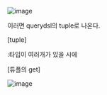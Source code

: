 ![image](https://user-images.githubusercontent.com/108928206/194979691-8b217046-6c0e-4cf1-8198-d845e6f84a1b.png)

이러면 querydsl의 tuple로 나온다.

[tuple]

:타입이 여러개가 있을 시에

[튜플의 get]

![image](https://user-images.githubusercontent.com/108928206/194980075-3236c0e9-360a-4533-be06-157bb40d26bd.png)

